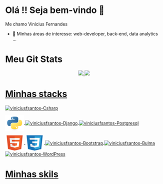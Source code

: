 <div><h1 text-aligh="center">Olá !! Seja bem-vindo 👋</h1>
<p> Me chamo Vinícius Fernandes</p>

- 📘 Minhas áreas de interesse: web-developer, back-end, data analytics ...

</div> 

<div><h1 text-aligh="center">Meu Git Stats</h1></div> 
<div align="center">
  <a href="https://github.com/viniciusfsantos">
  <img height="180em" src="https://github-readme-stats.vercel.app/api?username=viniciusfsantos&show_icons=true&theme=dark&include_all_commits=true&count_private=true"/>
  <img height="180em" src="https://github-readme-stats.vercel.app/api/top-langs/?username=rafaballerini&layout=compact&langs_count=7&theme=dark"/>
</div>
  <p></p>
<div><h1 text-aligh="center"> Minhas stacks </h1>
  <div>
    <img align="center" alt="viniciusfsantos-Csharp" height="50" width="60" src="https://cdn.jsdelivr.net/gh/devicons/devicon/icons/csharp/csharp-original.svg" />
  </div>
    <p></p>
  <div>
    <img align="center" alt="viniciusfsantos-Python" height="50" width="60" src="https://raw.githubusercontent.com/devicons/devicon/master/icons/python/python-original.svg">
    <img align="center" alt="viniciusfsantos-Django" height="60" width="70" src="https://cdn.jsdelivr.net/gh/devicons/devicon/icons/django/django-original.svg" />
    <img align="center" alt="viniciusfsantos-Postgresql" height="50" width="60" src="https://cdn.jsdelivr.net/gh/devicons/devicon/icons/postgresql/postgresql-original.svg" >
  </div>
    <p></p>
  <div>
    <img align="center" alt="viniciusfsantos-HTML" height="50" width="60" src="https://raw.githubusercontent.com/devicons/devicon/master/icons/html5/html5-original.svg">
    <img align="center" alt="vininciusfsantos-CSS" height="50" width="60" src="https://raw.githubusercontent.com/devicons/devicon/master/icons/css3/css3-original.svg">
    <img align="center" alt="viniciusfsantos-Bootstrap" height="50" width="60" src="https://cdn.jsdelivr.net/gh/devicons/devicon/icons/bootstrap/bootstrap-plain.svg" />
    <img align="center" alt="viniciusfsantos-Bulma" height="50" width="60" src="https://cdn.jsdelivr.net/gh/devicons/devicon/icons/bulma/bulma-plain.svg" />
    <img align="center" alt="viniciusfsantos-WordPress" height="50" width="60" src="https://cdn.jsdelivr.net/gh/devicons/devicon/icons/wordpress/wordpress-plain.svg" />
  </div>
</div>
  
<div><h1 text-aligh="center"> Minhas skils </h1>

</div>
